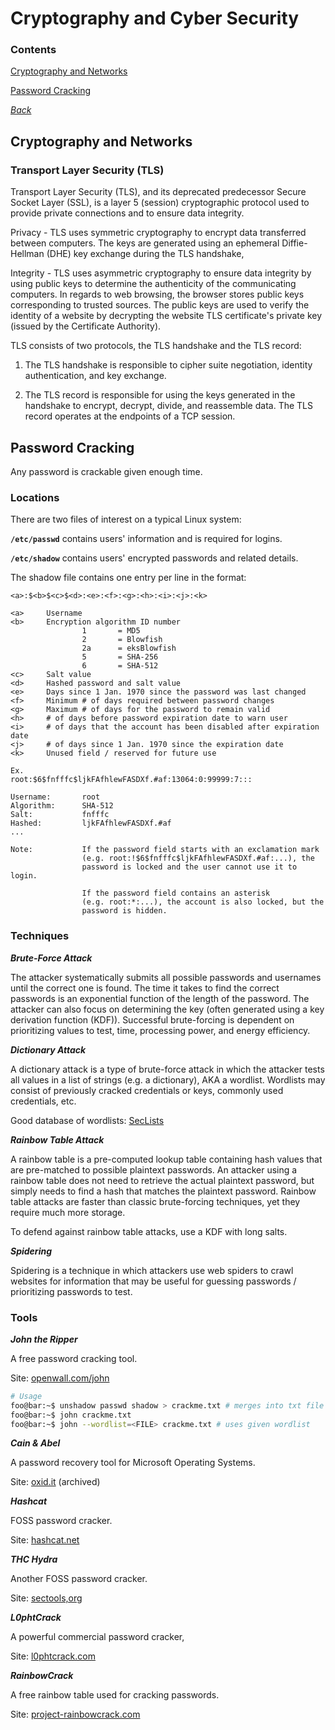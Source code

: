 # Cryptography and Cyber Security

### Contents
[Cryptography and Networks](#cryptography-and-networks)

[Password Cracking](#password-cracking)

*[Back](../02-cryptography#cryptography)*


## Cryptography and Networks
### Transport Layer Security (TLS)
Transport Layer Security (TLS), and its deprecated predecessor Secure 
Socket Layer (SSL), is a layer 5 (session) cryptographic protocol used 
to provide private connections and to ensure data integrity.

Privacy - TLS uses symmetric cryptography to encrypt data transferred 
between computers. The keys are generated using an ephemeral 
Diffie-Hellman (DHE) key exchange during the TLS handshake, 

Integrity - TLS uses asymmetric cryptography to ensure data integrity 
by using public keys to determine the authenticity of the communicating 
computers. In regards to web browsing, the browser stores public keys 
corresponding to trusted sources. The public keys are used to verify the 
identity of a website by decrypting the website TLS certificate's 
private key (issued by the Certificate Authority).

TLS consists of two protocols, the TLS handshake and the TLS record: 

1. The TLS handshake is responsible to cipher suite negotiation, identity 
authentication, and key exchange.

2. The TLS record is responsible for using the keys generated in the 
handshake to encrypt, decrypt, divide, and reassemble data. The TLS 
record operates at the endpoints of a TCP session.

## Password Cracking
Any password is crackable given enough time.

### Locations
There are two files of interest on a typical Linux system:

__`/etc/passwd`__ contains users' information and is required for logins.

__`/etc/shadow`__ contains users' encrypted passwords and related details.

The shadow file contains one entry per line in the format:

```
<a>:$<b>$<c>$<d>:<e>:<f>:<g>:<h>:<i>:<j>:<k>

<a>     Username
<b>     Encryption algorithm ID number
                1       = MD5
                2       = Blowfish
                2a      = eksBlowfish
                5       = SHA-256
                6       = SHA-512
<c>     Salt value
<d>     Hashed password and salt value
<e>     Days since 1 Jan. 1970 since the password was last changed
<f>     Minimum # of days required between password changes
<g>     Maximum # of days for the password to remain valid
<h>     # of days before password expiration date to warn user
<i>     # of days that the account has been disabled after expiration date
<j>     # of days since 1 Jan. 1970 since the expiration date
<k>     Unused field / reserved for future use

Ex.
root:$6$fnfffc$ljkFAfhlewFASDXf.#af:13064:0:99999:7:::

Username:       root
Algorithm:      SHA-512
Salt:           fnfffc
Hashed:         ljkFAfhlewFASDXf.#af
...

Note:           If the password field starts with an exclamation mark
                (e.g. root:!$6$fnfffc$ljkFAfhlewFASDXf.#af:...), the 
                password is locked and the user cannot use it to login.

                If the password field contains an asterisk
                (e.g. root:*:...), the account is also locked, but the 
                password is hidden.
```

### Techniques
**_Brute-Force Attack_**

The attacker systematically submits all possible passwords and usernames 
until the correct one is found. The time it takes to find the correct 
passwords is an exponential function of the length of the password. The 
attacker can also focus on determining the key (often generated using a 
key derivation function (KDF)). Successful brute-forcing is dependent on 
prioritizing values to test, time, processing power, and energy efficiency.

**_Dictionary Attack_**

A dictionary attack is a type of brute-force attack in which the attacker 
tests all values in a list of strings (e.g. a dictionary), AKA a wordlist. 
Wordlists may consist of previously cracked credentials or keys, commonly 
used credentials, etc.

Good database of wordlists:
[SecLists](https://github.com/danielmiessler/SecLists)

**_Rainbow Table Attack_**

A rainbow table is a pre-computed lookup table containing hash values that 
are pre-matched to possible plaintext passwords. An attacker using a rainbow 
table does not need to retrieve the actual plaintext password, but simply 
needs to find a hash that matches the plaintext password. Rainbow table 
attacks are faster than classic brute-forcing techniques, yet they require 
much more storage. 

To defend against rainbow table attacks, use a KDF with long salts.

**_Spidering_**

Spidering is a technique in which attackers use web spiders to crawl 
websites for information that may be useful for guessing passwords / 
prioritizing passwords to test.

### Tools
**_John the Ripper_**

A free password cracking tool.

Site: [openwall.com/john](https://www.openwall.com/john/)

```bash
# Usage
foo@bar:~$ unshadow passwd shadow > crackme.txt # merges into txt file
foo@bar:~$ john crackme.txt
foo@bar:~$ john --wordlist=<FILE> crackme.txt # uses given wordlist
```

**_Cain & Abel_**

A password recovery tool for Microsoft Operating Systems.

Site:
[oxid.it](https://web.archive.org/web/20190603235413/http://www.oxid.it/cain.html)
(archived)

**_Hashcat_**

FOSS password cracker.

Site: [hashcat.net](https://hashcat.net/hashcat/)

**_THC Hydra_**

Another FOSS password cracker.

Site: [sectools,org](https://sectools.org/tool/hydra/)

**_L0phtCrack_**

A powerful commercial password cracker,

Site: [l0phtcrack.com](https://www.l0phtcrack.com/)

**_RainbowCrack_**

A free rainbow table used for cracking passwords.

Site: [project-rainbowcrack.com](http://project-rainbowcrack.com/)

